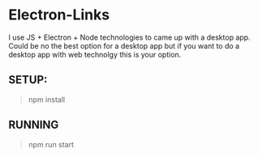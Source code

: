 # Electron-Links

I use JS + Electron + Node technologies to came up with a desktop app. 
Could be no the best option for a desktop app but if you want to do a desktop app with web technolgy this is your option.

## SETUP:

> npm install

## RUNNING

> npm run start

